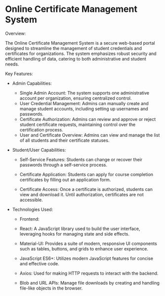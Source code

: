# **Online Certificate Management System**

Overview:

The Online Certificate Management System is a secure web-based portal designed to streamline the management of student credentials and certificates for organizations. The system emphasizes robust security and efficient handling of data, catering to both administrative and student needs.

Key Features:

- Admin Capabilities:

    - Single Admin Account: The system supports one administrative account per organization, ensuring centralized control.

    * User Credential Management: Admins can manually create and manage student accounts, including setting up usernames and passwords.

    + Certificate Authorization: Admins can review and approve or reject student certificate requests, maintaining control over the 
      certification process.

    - User and Certificate Overview: Admins can view and manage the list of all students and their certificate statuses.

- Student/User Capabilities:
  
    - Self-Service Features: Students can change or recover their passwords through a self-service process.

    - Certificate Application: Students can apply for course completion certificates by filling out an application form.

    - Certificate Access: Once a certificate is authorized, students can view and download it. Until authorization, certificates are not 
      accessible.

 - Technologies Used:

   - Frontend:

    - React: A JavaScript library used to build the user interface, leveraging hooks for managing state and side effects.

    - Material-UI: Provides a suite of modern, responsive UI components such as tables, buttons, and grids to enhance user experience.

    - JavaScript ES6+: Utilizes modern JavaScript features for concise and effective code.

    - Axios: Used for making HTTP requests to interact with the backend.

    - Blob and URL APIs: Manage file downloads by creating and handling file-like objects in the browser.




